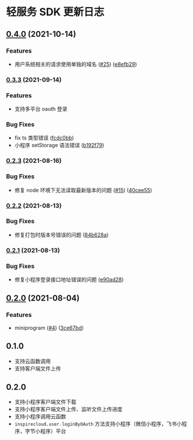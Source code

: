 # 轻服务 SDK 更新日志

## [0.4.0](https://www.github.com/bytedance/byteinspire-js-sdk/compare/v0.3.3...v0.4.0) (2021-10-14)


### Features

* 用户系统相关的请求使用单独的域名 ([#25](https://www.github.com/bytedance/byteinspire-js-sdk/issues/25)) ([e8efb29](https://www.github.com/bytedance/byteinspire-js-sdk/commit/e8efb29b432b35a355afd91fa1d78f62704e1bab))

### [0.3.3](https://www.github.com/bytedance/byteinspire-js-sdk/compare/v0.2.3...v0.3.3) (2021-09-14)


### Features

* 支持多平台 oauth 登录

### Bug Fixes

* fix ts 类型错误 ([fcdc0bb](https://www.github.com/bytedance/byteinspire-js-sdk/commit/fcdc0bb492bfb4da5a42fb59bf2c3d56bc7db400))
* 小程序 setStorage 语法错误 ([b192f79](https://www.github.com/bytedance/byteinspire-js-sdk/commit/b192f7993b025c477e0a63d81a7cef4256bd4b40))

### [0.2.3](https://www.github.com/bytedance/byteinspire-js-sdk/compare/v0.2.2...v0.2.3) (2021-08-16)


### Bug Fixes

* 修复 node 环境下无法读取最新版本的问题 ([#15](https://www.github.com/bytedance/byteinspire-js-sdk/issues/15)) ([40cee55](https://www.github.com/bytedance/byteinspire-js-sdk/commit/40cee55d8f3a0f5e8f228c2d8b1f385ef44b3fe9))

### [0.2.2](https://www.github.com/bytedance/byteinspire-js-sdk/compare/v0.2.1...v0.2.2) (2021-08-13)


### Bug Fixes

* 修复打包时版本号错误的问题 ([84b628a](https://www.github.com/bytedance/byteinspire-js-sdk/commit/84b628a1be83916f1651f80ce7ecf1f12fed15a1))

### [0.2.1](https://www.github.com/bytedance/byteinspire-js-sdk/compare/v0.2.0...v0.2.1) (2021-08-13)


### Bug Fixes

* 修复小程序登录接口地址错误的问题 ([e90ad28](https://www.github.com/bytedance/byteinspire-js-sdk/commit/e90ad285fadd31bf37b4b596e1adb20a8615202c))

## [0.2.0](https://www.github.com/bytedance/byteinspire-js-sdk/compare/v0.1.0...v0.2.0) (2021-08-04)


### Features

* miniprogram ([#4](https://www.github.com/bytedance/byteinspire-js-sdk/issues/4)) ([3ce67bd](https://www.github.com/bytedance/byteinspire-js-sdk/commit/3ce67bd3a47a1850d09cb5d56e79a0fcb9ffd9a3))

## 0.1.0

- 支持云函数调用
- 支持客户端文件上传

## 0.2.0

- 支持小程序客户端文件下载
- 支持小程序客户端文件上传、监听文件上传进度
- 支持小程序调用云函数
- `inspirecloud.user.loginByOAuth` 方法支持小程序（微信小程序，飞书小程序，字节小程序）平台
